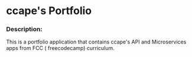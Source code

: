
# ccape's Portfolio

### Description:

This is a portfolio application that contains ccape's API and Microservices apps from FCC ( freecodecamp) curriculum.
